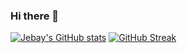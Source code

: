 ### Hi there 👋

<!--
**Jebay/Jebay** is a ✨ _special_ ✨ repository because its `README.md` (this file) appears on your GitHub profile.

Here are some ideas to get you started:

- 🔭 I’m currently working on ...
- 🌱 I’m currently learning ...
- 👯 I’m looking to collaborate on ...
- 🤔 I’m looking for help with ...
- 💬 Ask me about ...
- 📫 How to reach me: ...
- 😄 Pronouns: ...
- ⚡ Fun fact: ...
-->

[![Jebay's GitHub stats](https://github-readme-stats.vercel.app/api?username=Jebay&count_private=true&show_icons=true)](https://github.com/anuraghazra/github-readme-stats) [![GitHub Streak](https://streak-stats.demolab.com?user=Jebay&theme=dark&mode=weekly)](https://git.io/streak-stats)
<!--[![Jean-Baptiste StackOverflow](https://github-readme-stackoverflow.vercel.app/?userID=6469531&layout=compact&theme=dark)](https://stackoverflow.com/users/6469531/eduloc)-->
